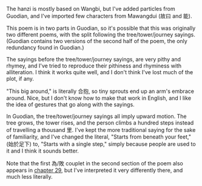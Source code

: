 The hanzi is mostly based on Wangbi,
but I've added particles from Guodian,
and I've imported few characters
from Mawangdui (故曰 and 能).

This poem is in two parts in Guodian,
so it's possible that this was originally
two different poems,
with the split following
the tree/tower/journey sayings.
(Guodian contains two versions
of the second half of the poem,
the only redundancy found in Guodian.)

The sayings before the tree/tower/journey sayings,
are very pithy and rhymey,
and I've tried to reproduce
their pithiness and rhyminess
with alliteration.
I think it works quite well,
and I don't think
I've lost much of the plot,
if any.

"This big around,"
is literally 合抱,
so tiny sprouts end up
an arm's embrace around.
Nice,
but I don't know
how to make that work in English,
and I like the idea of gestures
that go along with the sayings.

In Guodian,
the tree/tower/journey sayings
all imply upward motion.
The tree grows,
the tower rises,
and the person climbs a hundred steps
instead of travelling a thousand 里.
I've kept the more traditional saying
for the sake of familiarity,
and I've changed the literal,
"Starts from beneath your feet,"
(始於足下)
to, "Starts with a single step,"
simply because people are used to it
and I think it sounds better.

Note that the first 為/敗 couplet
in the second section of the poem
also appears in
[chapter 29](https://daoistic.ca/studies/29 "Read chapter 29"),
but I've interpreted it very differently there,
and much less literally.
